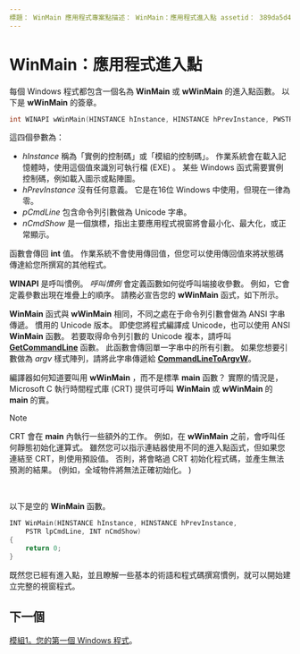 ```yaml
---
標題： WinMain 應用程式專案點描述： WinMain：應用程式進入點 assetid： 389da5d4-d0f9-4339-be6c-0f4fecc59316 ms。主題：文章 ms. 日期：05/31/2018
---
```


# <a name="winmain-the-application-entry-point"></a>WinMain：應用程式進入點

每個 Windows 程式都包含一個名為 **WinMain** 或 **wWinMain** 的進入點函數。 以下是 **wWinMain** 的簽章。


```C++
int WINAPI wWinMain(HINSTANCE hInstance, HINSTANCE hPrevInstance, PWSTR pCmdLine, int nCmdShow);
```



這四個參數為：

-   *hInstance* 稱為「實例的控制碼」或「模組的控制碼」。 作業系統會在載入記憶體時，使用這個值來識別可執行檔 (EXE) 。 某些 Windows 函式需要實例控制碼，例如載入圖示或點陣圖。
-   *hPrevInstance* 沒有任何意義。 它是在16位 Windows 中使用，但現在一律為零。
-   *pCmdLine* 包含命令列引數做為 Unicode 字串。
-   *nCmdShow* 是一個旗標，指出主要應用程式視窗將會最小化、最大化，或正常顯示。

函數會傳回 **int** 值。 作業系統不會使用傳回值，但您可以使用傳回值來將狀態碼傳達給您所撰寫的其他程式。

**WINAPI** 是呼叫慣例。 *呼叫慣例* 會定義函數如何從呼叫端接收參數。 例如，它會定義參數出現在堆疊上的順序。 請務必宣告您的 **wWinMain** 函式，如下所示。

**WinMain** 函式與 **wWinMain** 相同，不同之處在于命令列引數會做為 ANSI 字串傳遞。 慣用的 Unicode 版本。 即使您將程式編譯成 Unicode，也可以使用 ANSI **WinMain** 函數。 若要取得命令列引數的 Unicode 複本，請呼叫 [**GetCommandLine**](/windows/desktop/api/processenv/nf-processenv-getcommandlinea) 函數。 此函數會傳回單一字串中的所有引數。 如果您想要引數做為 *argv* 樣式陣列，請將此字串傳遞給 [**CommandLineToArgvW**](/windows/desktop/api/shellapi/nf-shellapi-commandlinetoargvw)。

編譯器如何知道要叫用 **wWinMain** ，而不是標準 **main** 函數？ 實際的情況是，Microsoft C 執行時間程式庫 (CRT) 提供可呼叫 **WinMain** 或 **wWinMain** 的 **main** 的實。

> [!Note]  
> CRT 會在 **main** 內執行一些額外的工作。 例如，在 **wWinMain** 之前，會呼叫任何靜態初始化運算式。 雖然您可以指示連結器使用不同的進入點函式，但如果您連結至 CRT，則使用預設值。 否則，將會略過 CRT 初始化程式碼，並產生無法預測的結果。  (例如，全域物件將無法正確初始化。 ) 

 

以下是空的 **WinMain** 函數。


```C++
INT WinMain(HINSTANCE hInstance, HINSTANCE hPrevInstance,
    PSTR lpCmdLine, INT nCmdShow)
{
    return 0;
}
```



既然您已經有進入點，並且瞭解一些基本的術語和程式碼撰寫慣例，就可以開始建立完整的視窗程式。

## <a name="next"></a>下一個

[模組1。您的第一個 Windows 程式](your-first-windows-program.md)。

 

 
